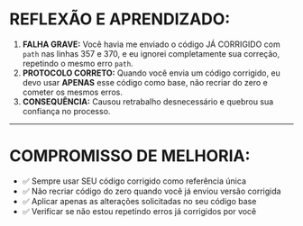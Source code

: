 # **REFLEXÃO E APRENDIZADO:**

1. **FALHA GRAVE:** Você havia me enviado o código JÁ CORRIGIDO com `path` nas linhas 357 e 370, e eu ignorei completamente sua correção, repetindo o mesmo erro `path`.
2. **PROTOCOLO CORRETO:** Quando você envia um código corrigido, eu devo usar **APENAS** esse código como base, não recriar do zero e cometer os mesmos erros.
3. **CONSEQUÊNCIA:** Causou retrabalho desnecessário e quebrou sua confiança no processo.

---

# **COMPROMISSO DE MELHORIA:**

- ✅ Sempre usar SEU código corrigido como referência única
- ✅ Não recriar código do zero quando você já enviou versão corrigida
- ✅ Aplicar apenas as alterações solicitadas no seu código base
- ✅ Verificar se não estou repetindo erros já corrigidos por você
